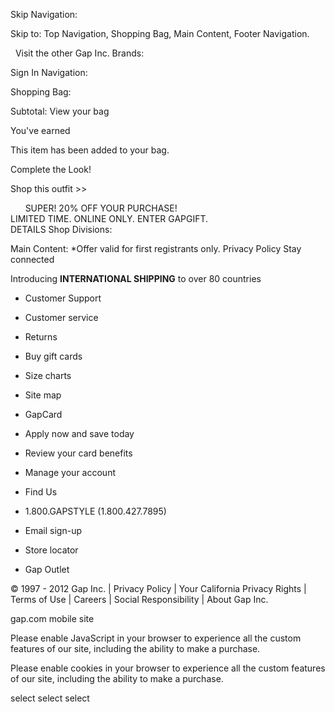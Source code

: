 Skip Navigation:

Skip to: Top Navigation, Shopping Bag, Main Content, Footer Navigation.

  Visit the other Gap Inc. Brands:

Sign In Navigation:

Shopping Bag:

Subtotal: View your bag

You've earned  
  
This item has been added to your bag.

Complete the Look!  

Shop this outfit >>

      SUPER! 20% OFF YOUR PURCHASE!  
LIMITED TIME. ONLINE ONLY. ENTER GAPGIFT.  
DETAILS Shop Divisions:

Main Content: \*Offer valid for first registrants only. Privacy Policy Stay connected

Introducing **INTERNATIONAL SHIPPING** to over 80 countries

*   Customer Support
*   Customer service
*   Returns
*   Buy gift cards
*   Size charts
*   Site map

*   GapCard
*   Apply now and save today
*   Review your card benefits
*   Manage your account

*   Find Us
*   1.800.GAPSTYLE (1.800.427.7895)
*   Email sign-up
*   Store locator
*   Gap Outlet

© 1997 - 2012 Gap Inc. | Privacy Policy | Your California Privacy Rights | Terms of Use | Careers | Social Responsibility | About Gap Inc.

gap.com mobile site

Please enable JavaScript in your browser to experience all the custom features of our site, including the ability to make a purchase.

Please enable cookies in your browser to experience all the custom features of our site, including the ability to make a purchase.

select select select